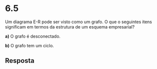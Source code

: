#  6.5

Um diagrama E-R pode ser visto como um grafo. O que o seguintes itens significam em termos da estrutura de um esquema empresarial?

**a)** O grafo é desconectado.

**b)** O grafo tem um ciclo.

## Resposta
